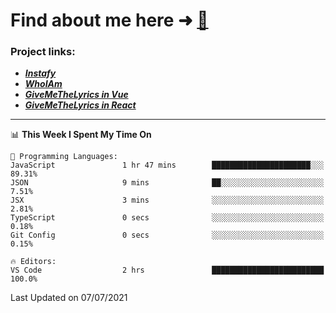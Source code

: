 # Find about me here ➜ [🧑](https://pauabella.dev)

### Project links:
- ***[Instafy](https://instafy.me)***
- ***[WhoIAm](https://pauabella.dev)***
- ***[GiveMeTheLyrics in Vue](https://lyrics.pauabella.dev)***
- ***[GiveMeTheLyrics in React](https://pauabella.dev/GiveMeTheLyrics)***

---
<!--START_SECTION:waka-->
📊 **This Week I Spent My Time On** 

```text
💬 Programming Languages: 
JavaScript               1 hr 47 mins        ██████████████████████░░░   89.31% 
JSON                     9 mins              ██░░░░░░░░░░░░░░░░░░░░░░░   7.51% 
JSX                      3 mins              ░░░░░░░░░░░░░░░░░░░░░░░░░   2.81% 
TypeScript               0 secs              ░░░░░░░░░░░░░░░░░░░░░░░░░   0.18% 
Git Config               0 secs              ░░░░░░░░░░░░░░░░░░░░░░░░░   0.15%

🔥 Editors: 
VS Code                  2 hrs               █████████████████████████   100.0%

```


 Last Updated on 07/07/2021
<!--END_SECTION:waka-->
